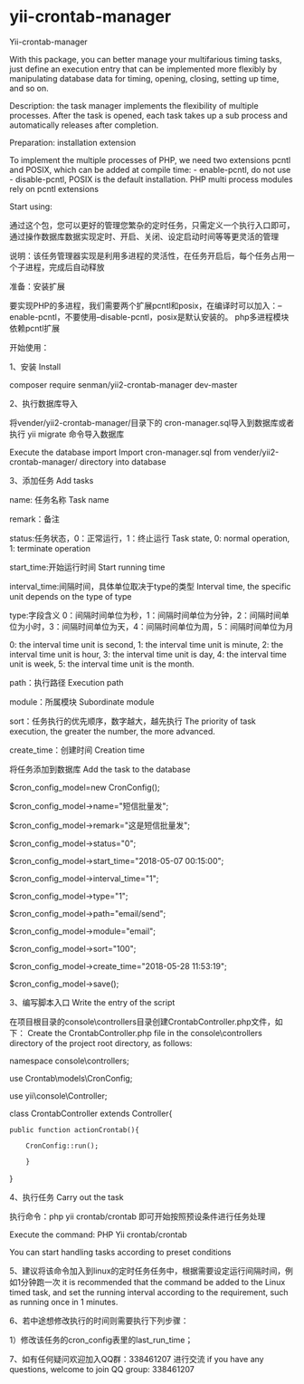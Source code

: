 # yii-crontab-manager

Yii-crontab-manager

With this package, you can better manage your multifarious timing tasks, just define an execution entry that can be implemented more flexibly by manipulating database data for timing, opening, closing, setting up time, and so on.



Description: the task manager implements the flexibility of multiple processes. After the task is opened, each task takes up a sub process and automatically releases after completion.



Preparation: installation extension



To implement the multiple processes of PHP, we need two extensions pcntl and POSIX, which can be added at compile time: - enable-pcntl, do not use - disable-pcntl, POSIX is the default installation. PHP multi process modules rely on pcntl extensions



Start using:


通过这个包，您可以更好的管理您繁杂的定时任务，只需定义一个执行入口即可，通过操作数据库数据实现定时、开启、关闭、设定启动时间等等更灵活的管理


说明：该任务管理器实现是利用多进程的灵活性，在任务开启后，每个任务占用一个子进程，完成后自动释放

准备：安装扩展

要实现PHP的多进程，我们需要两个扩展pcntl和posix，在编译时可以加入：–enable-pcntl，不要使用–disable-pcntl，posix是默认安装的。
php多进程模块依赖pcntl扩展

开始使用：



 
1、安装 Install

 composer require senman/yii2-crontab-manager dev-master
 
 
 
2、执行数据库导入


将vender/yii2-crontab-manager/目录下的  cron-manager.sql导入到数据库或者执行 yii migrate 命令导入数据库
 
 
 
Execute the database import
Import cron-manager.sql from vender/yii2-crontab-manager/ directory into database
 
 
 
 
3、添加任务 Add tasks



 name:   任务名称 Task name
 
 remark：备注
 
 status:任务状态，0：正常运行，1：终止运行  Task state, 0: normal operation, 1: terminate operation
 
 start_time:开始运行时间 Start running time
 
 interval_time:间隔时间，具体单位取决于type的类型 Interval time, the specific unit depends on the type of type
 
 type:字段含义  0：间隔时间单位为秒，1：间隔时间单位为分钟，2：间隔时间单位为小时，3：间隔时间单位为天，4：间隔时间单位为周，5：间隔时间单位为月
 
 0: the interval time unit is second, 1: the interval time unit is minute, 2: the interval time unit is hour, 3: the interval time unit is day, 4: the interval time unit is week, 5: the interval time unit is the month.
 
 path：执行路径  Execution path
 
 module：所属模块 Subordinate module
 
 sort：任务执行的优先顺序，数字越大，越先执行 The priority of task execution, the greater the number, the more advanced.
 
 create_time：创建时间  Creation time
 
将任务添加到数据库 Add the task to the database

   $cron_config_model=new CronConfig();
   
   $cron_config_model->name="短信批量发";
   
   $cron_config_model->remark="这是短信批量发";
   
   $cron_config_model->status="0";
   
   $cron_config_model->start_time="2018-05-07 00:15:00";
   
   $cron_config_model->interval_time="1";
   
   $cron_config_model->type="1";
   
   $cron_config_model->path="email/send";
   
   $cron_config_model->module="email";
   
   $cron_config_model->sort="100";
   
   $cron_config_model->create_time="2018-05-28 11:53:19";
   
   $cron_config_model->save();
 
3、编写脚本入口 Write the entry of the script

在项目根目录的console\controllers目录创建CrontabController.php文件，如下：
Create the CrontabController.php file in the console\controllers directory of the project root directory, as follows:

namespace console\controllers;

use Crontab\models\CronConfig;

use yii\console\Controller;

class CrontabController extends Controller{

    public function actionCrontab(){
    
        CronConfig::run();
        
        }
   } 
 
 
4、执行任务 Carry out the task

   执行命令：php yii crontab/crontab
   即可开始按照预设条件进行任务处理
   
   Execute the command: PHP Yii crontab/crontab

You can start handling tasks according to preset conditions
   
5、建议将该命令加入到linux的定时任务任务中，根据需要设定运行间隔时间，例如1分钟跑一次
it is recommended that the command be added to the Linux timed task, and set the running interval according to the requirement, such as running once in 1 minutes.


6、若中途想修改执行的时间则需要执行下列步骤：

1）修改该任务的cron_config表里的last_run_time；

7、如有任何疑问欢迎加入QQ群：338461207 进行交流
if you have any questions, welcome to join QQ group: 338461207





    
   
   
   
    
